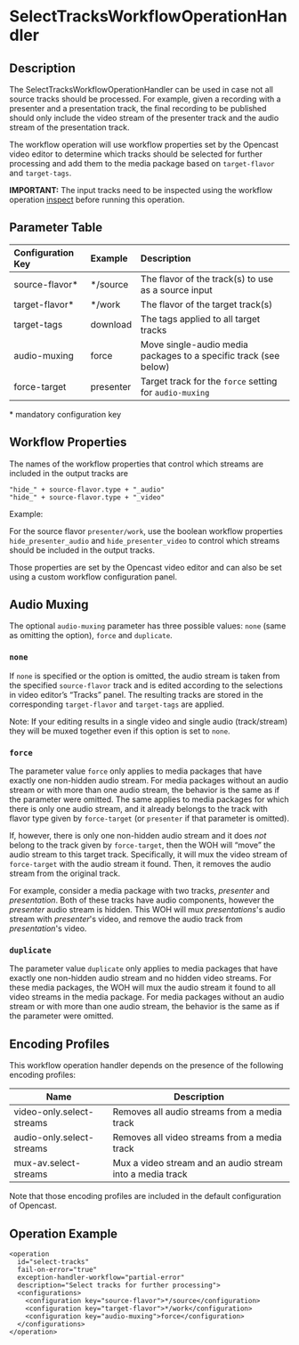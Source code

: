 SelectTracksWorkflowOperationHandler
====================================


Description
-----------

The SelectTracksWorkflowOperationHandler can be used in case not all source tracks should be processed. For example,
given a recording with a presenter and a presentation track, the final recording to be published should only include the
video stream of the presenter track and the audio stream of the presentation track.

The workflow operation will use workflow properties set by the Opencast video editor to determine which tracks should be
selected for further processing and add them to the media package based on `target-flavor` and `target-tags`.

**IMPORTANT:** The input tracks need to be inspected using the workflow operation [inspect](inspect-woh.md) before
running this operation.


Parameter Table
---------------

Configuration Key | Example   | Description
:-----------------|:----------|:-----------
source-flavor\*   | */source  | The flavor of the track(s) to use as a source input
target-flavor\*   | */work    | The flavor of the target track(s)
target-tags       | download  | The tags applied to all target tracks
audio-muxing      | force     | Move single-audio media packages to a specific track (see below)
force-target      | presenter     | Target track for the `force` setting for `audio-muxing`

\* mandatory configuration key


Workflow Properties
-------------------

The names of the workflow properties that control which streams are included in the output tracks are

    "hide_" + source-flavor.type + "_audio"
    "hide_" + source-flavor.type + "_video"

Example:

For the source flavor `presenter/work`, use the boolean workflow properties `hide_presenter_audio` and
`hide_presenter_video` to control which streams should be included in the output tracks.

Those properties are set by the Opencast video editor and can also be set using a custom workflow configuration panel.


Audio Muxing
-----------------

The optional `audio-muxing` parameter has three possible values: `none` (same as omitting the option), `force` and
`duplicate`.

### `none` ###

If `none` is specified or the option is omitted, the audio stream is taken from the specified `source-flavor` track and is
edited according to the selections in video editor’s “Tracks” panel. The resulting tracks are stored in the
corresponding `target-flavor` and `target-tags` are applied.

Note: If your editing results in a single video and single audio (track/stream) they will be muxed together even if
this option is set to `none`.

### `force` ###

The parameter value `force` only applies to media packages that have exactly one non-hidden audio stream. For media
packages without an audio stream or with more than one audio stream, the behavior is the same as if the parameter were
omitted. The same applies to media packages for which there is only one audio stream, and it already belongs to the
track with flavor type given by `force-target` (or `presenter` if that parameter is omitted).

If, however, there is only one non-hidden audio stream and it does *not* belong to the track given by `force-target`,
then the WOH will “move” the audio stream to this target track. Specifically, it will mux the video stream of
`force-target` with the audio stream it found. Then, it removes the audio stream from the original track.

For example, consider a media package with two tracks, *presenter* and *presentation*. Both of these tracks have
audio components, however the *presenter* audio stream is hidden. This WOH will mux *presentations*'s audio stream
with *presenter*'s video, and remove the audio track from *presentation*'s video.

### `duplicate` ###

The parameter value `duplicate` only applies to media packages that have exactly one non-hidden audio stream and no
hidden video streams. For these media packages, the WOH will mux the audio stream it found to all video streams in
the media package. For media packages without an audio stream or with more than one audio stream, the behavior is
the same as if the parameter were omitted.

Encoding Profiles
-----------------

This workflow operation handler depends on the presence of the following encoding profiles:

Name            | Description
----------------|------------
video-only.select-streams | Removes all audio streams from a media track
audio-only.select-streams | Removes all video streams from a media track
mux-av.select-streams     | Mux a video stream and an audio stream into a media track

Note that those encoding profiles are included in the default configuration of Opencast.

Operation Example
-----------------

    <operation
      id="select-tracks"
      fail-on-error="true"
      exception-handler-workflow="partial-error"
      description="Select tracks for further processing">
      <configurations>
        <configuration key="source-flavor">*/source</configuration>
        <configuration key="target-flavor">*/work</configuration>
        <configuration key="audio-muxing">force</configuration>
      </configurations>
    </operation>
